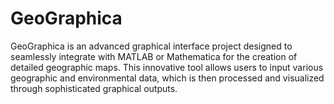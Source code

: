 # GeoGraphica
GeoGraphica is an advanced graphical interface project designed to seamlessly integrate with MATLAB or Mathematica for the creation of detailed geographic maps. This innovative tool allows users to input various geographic and environmental data, which is then processed and visualized through sophisticated graphical outputs.
